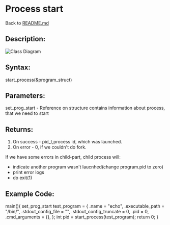 # Process start
Back to [README.md](../README.md)



## Description:
![Class Diagram](https://www.plantuml.com/plantuml/proxy?cache=no&src=https://raw.githubusercontent.com/ValentinSidorov/DeLorean_Team/DenisProzor/docs/UML/process_start_function.puml)


## Syntax:
start_process(&program_struct)

## Parameters:
set_prog_start - Reference on structure contains information about process, that we need to start

## Returns:
1. On success - pid_t,process id, which was launched.
2. On error - 0, if we couldn't do fork. 

If we have some errors in child-part, child process will: 
* indicate another program wasn't laucnhed(change program.pid to zero)
* print error logs
* do exit(1)

## Example Code:
main(){
  set_prog_start test_program = {
      .name = "echo",
      .executable_path = "/bin/",
      .stdout_config_file = "",
      .stdout_config_truncate = 0,
      .pid = 0,
      .cmd_arguments = {},
  };
  int pid = start_process(test_program);
  return 0;
}
